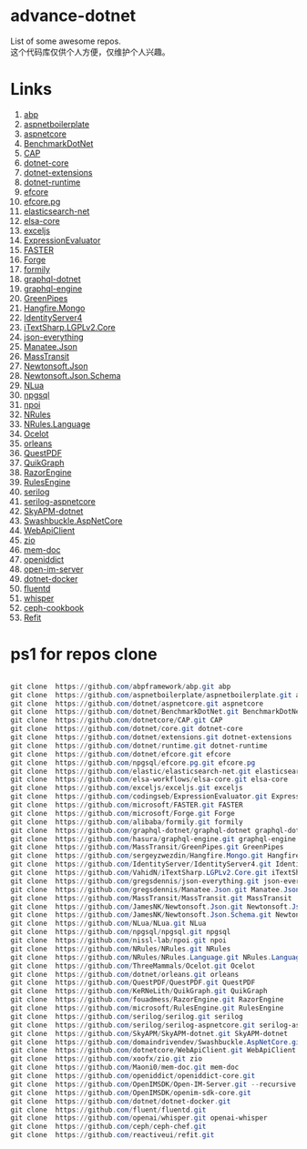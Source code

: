 # advance-dotnet
List of some awesome repos.   
这个代码库仅供个人方便，仅维护个人兴趣。

# Links

1. [abp](https://github.com/abpframework/abp)
1. [aspnetboilerplate](https://github.com/aspnetboilerplate/aspnetboilerplate)
1. [aspnetcore](https://github.com/dotnet/aspnetcore)
1. [BenchmarkDotNet](https://github.com/dotnet/BenchmarkDotNet)
1. [CAP](https://github.com/dotnetcore/CAP)
1. [dotnet-core](https://github.com/dotnet/core)
1. [dotnet-extensions](https://github.com/dotnet/extensions)
1. [dotnet-runtime](https://github.com/dotnet/runtime)
1. [efcore](https://github.com/dotnet/efcore)
1. [efcore.pg](https://github.com/npgsql/efcore.pg)
1. [elasticsearch-net](https://github.com/elastic/elasticsearch-net)
1. [elsa-core](https://github.com/elsa-workflows/elsa-core)
1. [exceljs](https://github.com/exceljs/exceljs)
1. [ExpressionEvaluator](https://github.com/codingseb/ExpressionEvaluator)
1. [FASTER](https://github.com/microsoft/FASTER)
1. [Forge](https://github.com/microsoft/Forge)
1. [formily](https://github.com/alibaba/formily)
1. [graphql-dotnet](https://github.com/graphql-dotnet/graphql-dotnet)
1. [graphql-engine](https://github.com/hasura/graphql-engine)
1. [GreenPipes](https://github.com/MassTransit/GreenPipes)
1. [Hangfire.Mongo](https://github.com/sergeyzwezdin/Hangfire.Mongo)
1. [IdentityServer4](https://github.com/IdentityServer/IdentityServer4)
1. [iTextSharp.LGPLv2.Core](https://github.com/VahidN/iTextSharp.LGPLv2.Core)
1. [json-everything](https://github.com/gregsdennis/json-everything)
1. [Manatee.Json](https://github.com/gregsdennis/Manatee.Json)
1. [MassTransit](https://github.com/MassTransit/MassTransit)
1. [Newtonsoft.Json](https://github.com/JamesNK/Newtonsoft.Json)
1. [Newtonsoft.Json.Schema](https://github.com/JamesNK/Newtonsoft.Json.Schema)
1. [NLua](https://github.com/NLua/NLua)
1. [npgsql](https://github.com/npgsql/npgsql)
1. [npoi](https://github.com/nissl-lab/npoi)
1. [NRules](https://github.com/NRules/NRules)
1. [NRules.Language](https://github.com/NRules/NRules.Language)
1. [Ocelot](https://github.com/ThreeMammals/Ocelot)
1. [orleans](https://github.com/dotnet/orleans)
1. [QuestPDF](https://github.com/QuestPDF/QuestPDF)
1. [QuikGraph](https://github.com/KeRNeLith/QuikGraph)
1. [RazorEngine](https://github.com/fouadmess/RazorEngine)
1. [RulesEngine](https://github.com/microsoft/RulesEngine)
1. [serilog](https://github.com/serilog/serilog)
1. [serilog-aspnetcore](https://github.com/serilog/serilog-aspnetcore)
1. [SkyAPM-dotnet](https://github.com/SkyAPM/SkyAPM-dotnet)
1. [Swashbuckle.AspNetCore](https://github.com/domaindrivendev/Swashbuckle.AspNetCore)
1. [WebApiClient](https://github.com/dotnetcore/WebApiClient)
1. [zio](https://github.com/xoofx/zio)
1. [mem-doc](https://github.com/Maoni0/mem-doc)
1. [openiddict](https://github.com/openiddict/openiddict-core)
1. [open-im-server](https://github.com/OpenIMSDK/Open-IM-Server)
1. [dotnet-docker](https://github.com/dotnet/dotnet-docker)
1. [fluentd](https://github.com/fluent/fluentd)
2. [whisper](https://github.com/openai/whisper)
3. [ceph-cookbook](https://github.com/ceph/ceph-chef)
4. [Refit](https://github.com/reactiveui/refit)

# ps1 for repos clone 


``` powershell

git clone  https://github.com/abpframework/abp.git abp
git clone  https://github.com/aspnetboilerplate/aspnetboilerplate.git aspnetboilerplate
git clone  https://github.com/dotnet/aspnetcore.git aspnetcore
git clone  https://github.com/dotnet/BenchmarkDotNet.git BenchmarkDotNet
git clone  https://github.com/dotnetcore/CAP.git CAP
git clone  https://github.com/dotnet/core.git dotnet-core
git clone  https://github.com/dotnet/extensions.git dotnet-extensions
git clone  https://github.com/dotnet/runtime.git dotnet-runtime
git clone  https://github.com/dotnet/efcore.git efcore
git clone  https://github.com/npgsql/efcore.pg.git efcore.pg
git clone  https://github.com/elastic/elasticsearch-net.git elasticsearch-net
git clone  https://github.com/elsa-workflows/elsa-core.git elsa-core
git clone  https://github.com/exceljs/exceljs.git exceljs
git clone  https://github.com/codingseb/ExpressionEvaluator.git ExpressionEvaluator
git clone  https://github.com/microsoft/FASTER.git FASTER
git clone  https://github.com/microsoft/Forge.git Forge
git clone  https://github.com/alibaba/formily.git formily
git clone  https://github.com/graphql-dotnet/graphql-dotnet graphql-dotnet
git clone  https://github.com/hasura/graphql-engine.git graphql-engine
git clone  https://github.com/MassTransit/GreenPipes.git GreenPipes
git clone  https://github.com/sergeyzwezdin/Hangfire.Mongo.git Hangfire.Mongo
git clone  https://github.com/IdentityServer/IdentityServer4.git IdentityServer4
git clone  https://github.com/VahidN/iTextSharp.LGPLv2.Core.git iTextSharp.LGPLv2.Core
git clone  https://github.com/gregsdennis/json-everything.git json-everything
git clone  https://github.com/gregsdennis/Manatee.Json.git Manatee.Json
git clone  https://github.com/MassTransit/MassTransit.git MassTransit
git clone  https://github.com/JamesNK/Newtonsoft.Json.git Newtonsoft.Json
git clone  https://github.com/JamesNK/Newtonsoft.Json.Schema.git Newtonsoft.Json.Schema
git clone  https://github.com/NLua/NLua.git NLua
git clone  https://github.com/npgsql/npgsql.git npgsql
git clone  https://github.com/nissl-lab/npoi.git npoi
git clone  https://github.com/NRules/NRules.git NRules
git clone  https://github.com/NRules/NRules.Language.git NRules.Language
git clone  https://github.com/ThreeMammals/Ocelot.git Ocelot
git clone  https://github.com/dotnet/orleans.git orleans
git clone  https://github.com/QuestPDF/QuestPDF.git QuestPDF
git clone  https://github.com/KeRNeLith/QuikGraph.git QuikGraph
git clone  https://github.com/fouadmess/RazorEngine.git RazorEngine
git clone  https://github.com/microsoft/RulesEngine.git RulesEngine
git clone  https://github.com/serilog/serilog.git serilog
git clone  https://github.com/serilog/serilog-aspnetcore.git serilog-aspnetcore
git clone  https://github.com/SkyAPM/SkyAPM-dotnet.git SkyAPM-dotnet
git clone  https://github.com/domaindrivendev/Swashbuckle.AspNetCore.git Swashbuckle.AspNetCore
git clone  https://github.com/dotnetcore/WebApiClient.git WebApiClient
git clone  https://github.com/xoofx/zio.git zio
git clone  https://github.com/Maoni0/mem-doc.git mem-doc
git clone  https://github.com/openiddict/openiddict-core.git
git clone  https://github.com/OpenIMSDK/Open-IM-Server.git --recursive
git clone  https://github.com/OpenIMSDK/openim-sdk-core.git
git clone  https://github.com/dotnet/dotnet-docker.git
git clone  https://github.com/fluent/fluentd.git
git clone  https://github.com/openai/whisper.git openai-whisper
git clone  https://github.com/ceph/ceph-chef.git
git clone  https://github.com/reactiveui/refit.git
```
